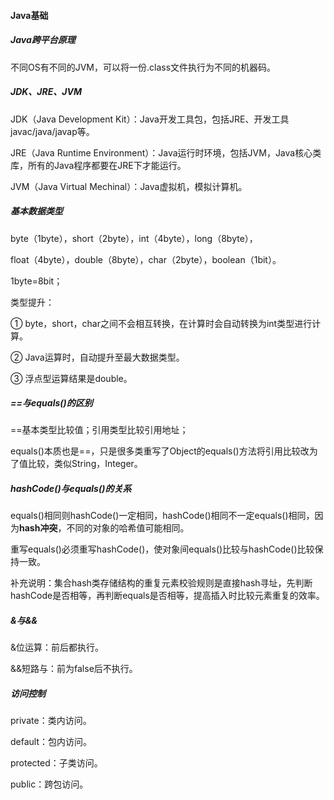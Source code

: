 #### Java基础

##### Java跨平台原理

不同OS有不同的JVM，可以将一份.class文件执行为不同的机器码。

##### JDK、JRE、JVM

JDK（Java Development Kit）：Java开发工具包，包括JRE、开发工具javac/java/javap等。

JRE（Java Runtime Environment）：Java运行时环境，包括JVM，Java核心类库，所有的Java程序都要在JRE下才能运行。

JVM（Java Virtual Mechinal）：Java虚拟机，模拟计算机。

##### 基本数据类型

byte（1byte），short（2byte），int（4byte），long（8byte），

float（4byte），double（8byte），char（2byte），boolean（1bit）。

1byte=8bit；

类型提升：

① byte，short，char之间不会相互转换，在计算时会自动转换为int类型进行计算。

② Java运算时，自动提升至最大数据类型。

③ 浮点型运算结果是double。

##### ==与equals()的区别

==基本类型比较值；引用类型比较引用地址；

equals()本质也是==，只是很多类重写了Object的equals()方法将引用比较改为了值比较，类似String，Integer。

##### hashCode()与equals()的关系

equals()相同则hashCode()一定相同，hashCode()相同不一定equals()相同，因为**hash冲突**，不同的对象的哈希值可能相同。

重写equals()必须重写hashCode()，使对象间equals()比较与hashCode()比较保持一致。

补充说明：集合hash类存储结构的重复元素校验规则是直接hash寻址，先判断hashCode是否相等，再判断equals是否相等，提高插入时比较元素重复的效率。

##### &与&&

&位运算：前后都执行。

&&短路与：前为false后不执行。

##### 访问控制

private：类内访问。

default：包内访问。

protected：子类访问。

public：跨包访问。